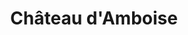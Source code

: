 ---
guid: "13f580ff24b5"
title: "Château d'Amboise"
latlng: "47.413355, 0.987014"
videoId: "PRnOiJLwNiE" 
---